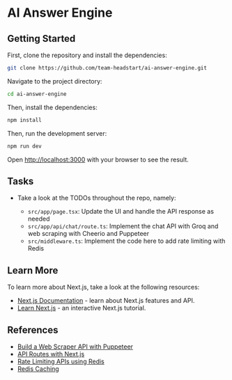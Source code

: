# AI Answer Engine

## Getting Started

First, clone the repository and install the dependencies:

```bash
git clone https://github.com/team-headstart/ai-answer-engine.git
```

Navigate to the project directory:

```bash
cd ai-answer-engine
```

Then, install the dependencies:

```bash
npm install
```

Then, run the development server:

```bash
npm run dev
```

Open [http://localhost:3000](http://localhost:3000) with your browser to see the result.

## Tasks

- Take a look at the TODOs throughout the repo, namely:

  - `src/app/page.tsx`: Update the UI and handle the API response as needed
  - `src/app/api/chat/route.ts`: Implement the chat API with Groq and web scraping with Cheerio and Puppeteer
  - `src/middleware.ts`: Implement the code here to add rate limiting with Redis

## Learn More

To learn more about Next.js, take a look at the following resources:

- [Next.js Documentation](https://nextjs.org/docs) - learn about Next.js features and API.
- [Learn Next.js](https://nextjs.org/learn) - an interactive Next.js tutorial.

## References

- [Build a Web Scraper API with Puppeteer
](https://www.youtube.com/watch?v=kOdIzhPfLuo&ab_channel=ColbyFayock)
- [API Routes with Next.js ](https://www.youtube.com/watch?v=gEB3ckYeZF4&ab_channel=Codewithguillaume)
- [Rate Limiting APIs using Redis
](https://www.youtube.com/watch?v=6QhLdQlyZJc&ab_channel=RasMic)
- [Redis Caching](https://www.youtube.com/watch?v=-5RTyEim384&ab_channel=Joshtriedcoding)
